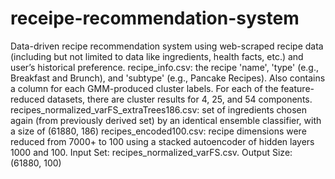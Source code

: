 # receipe-recommendation-system
 Data-driven recipe recommendation system using web-scraped recipe data (including but not limited to data like ingredients, health facts, etc.) and user’s historical preference. 
 recipe_info.csv: the recipe 'name', 'type' (e.g., Breakfast and Brunch), and 'subtype' (e.g., Pancake Recipes). Also contains a column for each GMM-produced cluster labels. For each of the feature-reduced datasets, there are cluster results for 4, 25, and 54 components.
recipes_normalized_varFS_extraTrees186.csv: set of ingredients chosen again (from previously derived set) by an identical ensemble classifier, with a size of (61880, 186)
recipes_encoded100.csv: recipe dimensions were reduced from 7000+ to 100 using a stacked autoencoder of hidden layers 1000 and 100. Input Set: recipes_normalized_varFS.csv. Output Size: (61880, 100)
